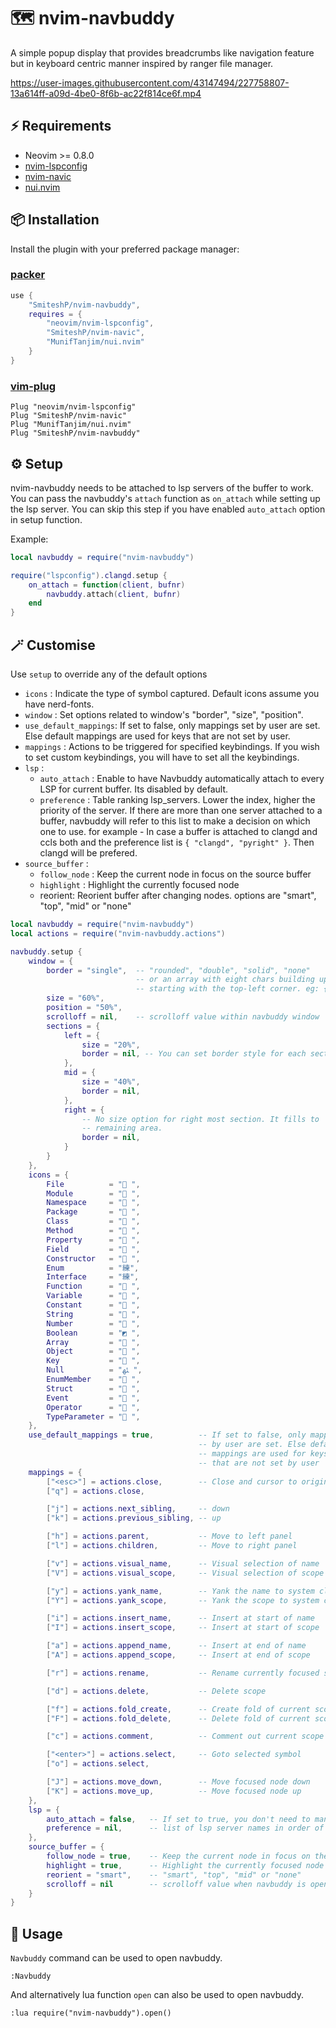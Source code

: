 # 🗺️ nvim-navbuddy

A simple popup display that provides breadcrumbs like navigation feature but
in keyboard centric manner inspired by ranger file manager.

https://user-images.githubusercontent.com/43147494/227758807-13a614ff-a09d-4be0-8f6b-ac22f814ce6f.mp4

## ⚡️ Requirements

* Neovim >= 0.8.0
* [nvim-lspconfig](https://github.com/neovim/nvim-lspconfig)
* [nvim-navic](https://github.com/SmiteshP/nvim-navic)
* [nui.nvim](https://github.com/MunifTanjim/nui.nvim)

## 📦 Installation

Install the plugin with your preferred package manager:

### [packer](https://github.com/wbthomason/packer.nvim)

```lua
use {
    "SmiteshP/nvim-navbuddy",
    requires = {
        "neovim/nvim-lspconfig",
        "SmiteshP/nvim-navic",
        "MunifTanjim/nui.nvim"
    }
}
```

### [vim-plug](https://github.com/junegunn/vim-plug)

```vim
Plug "neovim/nvim-lspconfig"
Plug "SmiteshP/nvim-navic"
Plug "MunifTanjim/nui.nvim"
Plug "SmiteshP/nvim-navbuddy"
```

## ⚙️ Setup

nvim-navbuddy needs to be attached to lsp servers of the buffer to work. You can pass the
navbuddy's `attach` function as `on_attach` while setting up the lsp server. You can skip this
step if you have enabled `auto_attach` option in setup function.

Example:
```lua
local navbuddy = require("nvim-navbuddy")

require("lspconfig").clangd.setup {
    on_attach = function(client, bufnr)
        navbuddy.attach(client, bufnr)
    end
}
```

## 🪄 Customise

Use `setup` to override any of the default options

* `icons` : Indicate the type of symbol captured. Default icons assume you have nerd-fonts.
* `window` : Set options related to window's "border", "size", "position".
* `use_default_mappings`: If set to false, only mappings set by user are set. Else default mappings are used for keys that are not set by user.
* `mappings` : Actions to be triggered for specified keybindings. If you wish to set custom keybindings, you will have to set all the keybindings.
* `lsp` :
    * `auto_attach` : Enable to have Navbuddy automatically attach to every LSP for current buffer. Its disabled by default.
    * `preference` : Table ranking lsp_servers. Lower the index, higher the priority of the server. If there are more than one server attached to a buffer, navbuddy will refer to this list to make a decision on which one to use. for example - In case a buffer is attached to clangd and ccls both and the preference list is `{ "clangd", "pyright" }`. Then clangd will be prefered.
* `source_buffer` :
    * `follow_node` : Keep the current node in focus on the source buffer
    * `highlight` : Highlight the currently focused node
    * reorient: Reorient buffer after changing nodes. options are "smart", "top", "mid" or "none"

```lua
local navbuddy = require("nvim-navbuddy")
local actions = require("nvim-navbuddy.actions")

navbuddy.setup {
    window = {
        border = "single",  -- "rounded", "double", "solid", "none"
                            -- or an array with eight chars building up the border in a clockwise fashion
                            -- starting with the top-left corner. eg: { "╔", "═" ,"╗", "║", "╝", "═", "╚", "║" }.
        size = "60%",
        position = "50%",
        scrolloff = nil,    -- scrolloff value within navbuddy window
        sections = {
            left = {
                size = "20%",
                border = nil, -- You can set border style for each section individually as well.
            },
            mid = {
                size = "40%",
                border = nil,
            },
            right = {
                -- No size option for right most section. It fills to
                -- remaining area.
                border = nil,
            }
        }
    },
    icons = {
        File          = " ",
        Module        = " ",
        Namespace     = " ",
        Package       = " ",
        Class         = " ",
        Method        = " ",
        Property      = " ",
        Field         = " ",
        Constructor   = " ",
        Enum          = "練",
        Interface     = "練",
        Function      = " ",
        Variable      = " ",
        Constant      = " ",
        String        = " ",
        Number        = " ",
        Boolean       = "◩ ",
        Array         = " ",
        Object        = " ",
        Key           = " ",
        Null          = "ﳠ ",
        EnumMember    = " ",
        Struct        = " ",
        Event         = " ",
        Operator      = " ",
        TypeParameter = " ",
    },
    use_default_mappings = true,          -- If set to false, only mappings set
                                          -- by user are set. Else default
                                          -- mappings are used for keys
                                          -- that are not set by user
    mappings = {
        ["<esc>"] = actions.close,        -- Close and cursor to original location
        ["q"] = actions.close,

        ["j"] = actions.next_sibling,     -- down
        ["k"] = actions.previous_sibling, -- up

        ["h"] = actions.parent,           -- Move to left panel
        ["l"] = actions.children,         -- Move to right panel

        ["v"] = actions.visual_name,      -- Visual selection of name
        ["V"] = actions.visual_scope,     -- Visual selection of scope

        ["y"] = actions.yank_name,        -- Yank the name to system clipboard "+
        ["Y"] = actions.yank_scope,       -- Yank the scope to system clipboard "+

        ["i"] = actions.insert_name,      -- Insert at start of name
        ["I"] = actions.insert_scope,     -- Insert at start of scope

        ["a"] = actions.append_name,      -- Insert at end of name
        ["A"] = actions.append_scope,     -- Insert at end of scope

        ["r"] = actions.rename,           -- Rename currently focused symbol

        ["d"] = actions.delete,           -- Delete scope

        ["f"] = actions.fold_create,      -- Create fold of current scope
        ["F"] = actions.fold_delete,      -- Delete fold of current scope

        ["c"] = actions.comment,          -- Comment out current scope

        ["<enter>"] = actions.select,     -- Goto selected symbol
        ["o"] = actions.select,

        ["J"] = actions.move_down,        -- Move focused node down
        ["K"] = actions.move_up,          -- Move focused node up
    },
    lsp = {
        auto_attach = false,   -- If set to true, you don't need to manually use attach function
        preference = nil,      -- list of lsp server names in order of preference
    },
    source_buffer = {
        follow_node = true,    -- Keep the current node in focus on the source buffer
        highlight = true,      -- Highlight the currently focused node
        reorient = "smart",    -- "smart", "top", "mid" or "none"
        scrolloff = nil        -- scrolloff value when navbuddy is open
    }
}
```

## 🚀 Usage

`Navbuddy` command can be used to open navbuddy.

```
:Navbuddy
```

And alternatively lua function `open` can also be used to open navbuddy.

```
:lua require("nvim-navbuddy").open()
```

